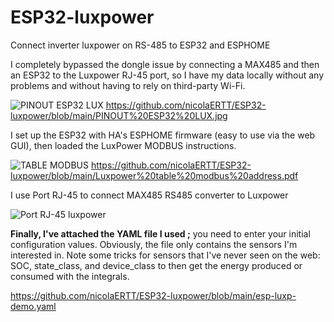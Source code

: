 # ESP32-luxpower
Connect inverter luxpower on RS-485 to ESP32 and ESPHOME

I completely bypassed the dongle issue by connecting a MAX485 and then an ESP32 to the Luxpower RJ-45 port, so I have my data locally without any problems and without having to rely on third-party Wi-Fi.

![PINOUT ESP32 LUX](https://github.com/user-attachments/assets/f36752d9-c978-4640-bb37-68654d0fe279)
https://github.com/nicolaERTT/ESP32-luxpower/blob/main/PINOUT%20ESP32%20LUX.jpg

I set up the ESP32 with HA's ESPHOME firmware (easy to use via the web GUI), then loaded the LuxPower MODBUS instructions.

![TABLE MODBUS](https://github.com/user-attachments/assets/995531ef-e892-45fa-9a34-43aa97b4a366)
https://github.com/nicolaERTT/ESP32-luxpower/blob/main/Luxpower%20table%20modbus%20address.pdf


 I use Port RJ-45 to connect MAX485 RS485 converter to Luxpower

 ![Port RJ-45 luxpower](https://github.com/user-attachments/assets/2c4eb826-d27b-4405-90e2-1cd69a6b87dc)


**Finally, I've attached the YAML file I used ;** you need to enter your initial configuration values.
Obviously, the file only contains the sensors I'm interested in.
Note some tricks for sensors that I've never seen on the web: SOC, state_class, and device_class to then get the energy produced or consumed with the integrals.

https://github.com/nicolaERTT/ESP32-luxpower/blob/main/esp-luxp-demo.yaml


